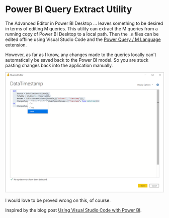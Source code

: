 # Power BI Query Extract Utility

The Advanced Editor in Power BI Desktop ... leaves something to be desired in terms of editing M queries. This utility can extract the M queries from a running copy of Power BI Desktop to a local path. Then the `.m` files can be edited offline using Visual Studio Code and the [Power Query / M Language](https://marketplace.visualstudio.com/items?itemName=PowerQuery.vscode-powerquery) extension.

However, as far as I know, any changes made to the queries locally can't automatically be saved back to the Power BI model.  So you are stuck pasting changes back into the application manually.

![Paste](assets/advanced-editor-paste.png)

I would love to be proved wrong on this, of course.

Inspired by the blog post [Using Visual Studio Code with Power BI](https://dax.tips/2020/07/09/using-visual-studio-code-with-power-bi/).